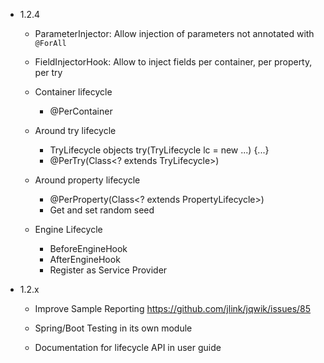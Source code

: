 - 1.2.4

    - ParameterInjector: Allow injection of parameters not annotated with `@ForAll`

    - FieldInjectorHook: Allow to inject fields per container, per property, per try

    - Container lifecycle
        - @PerContainer

    - Around try lifecycle
      - TryLifecycle objects
        try(TryLifecycle lc = new ...) {...}
      - @PerTry(Class<? extends TryLifecycle>)

    - Around property lifecycle
      - @PerProperty(Class<? extends PropertyLifecycle>)
      - Get and set random seed

    - Engine Lifecycle
        - BeforeEngineHook
        - AfterEngineHook
        - Register as Service Provider

- 1.2.x
  
    - Improve Sample Reporting
      https://github.com/jlink/jqwik/issues/85

    - Spring/Boot Testing in its own module

    - Documentation for lifecycle API in user guide

